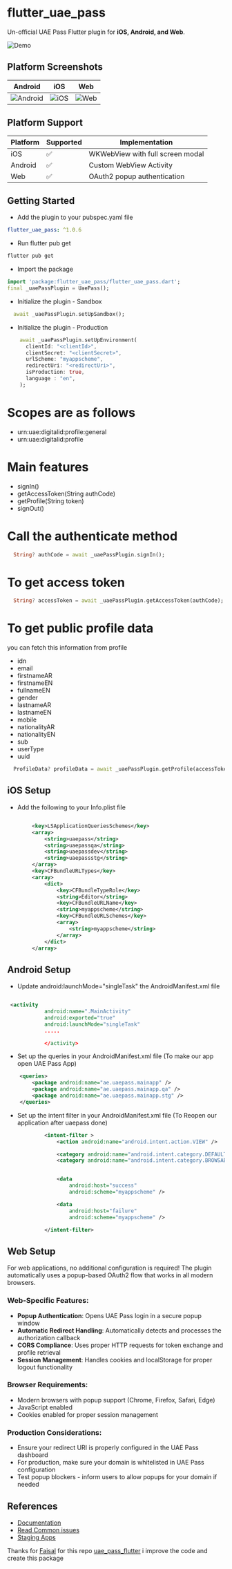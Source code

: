 # flutter_uae_pass

Un-official UAE Pass Flutter plugin for **iOS, Android, and Web**.

![Demo](https://github.com/MohamedAbd0/flutter_uae_pass/blob/main/screenshots/demo.gif?raw=true)

## Platform Screenshots

| Android                                                                                                | iOS                                                                                            | Web                                                                                            |
| ------------------------------------------------------------------------------------------------------ | ---------------------------------------------------------------------------------------------- | ---------------------------------------------------------------------------------------------- |
| ![Android](https://github.com/MohamedAbd0/flutter_uae_pass/blob/main/screenshots/andorid.png?raw=true) | ![iOS](https://github.com/MohamedAbd0/flutter_uae_pass/blob/main/screenshots/ios.png?raw=true) | ![Web](https://github.com/MohamedAbd0/flutter_uae_pass/blob/main/screenshots/web.png?raw=true) |

## Platform Support

| Platform | Supported | Implementation                   |
| -------- | --------- | -------------------------------- |
| iOS      | ✅        | WKWebView with full screen modal |
| Android  | ✅        | Custom WebView Activity          |
| Web      | ✅        | OAuth2 popup authentication      |

## Getting Started

- Add the plugin to your pubspec.yaml file

```yaml
flutter_uae_pass: ^1.0.6
```

- Run flutter pub get

```bash
flutter pub get
```

- Import the package

```dart
import 'package:flutter_uae_pass/flutter_uae_pass.dart';
final _uaePassPlugin = UaePass();


```

- Initialize the plugin - Sandbox

```dart
  await _uaePassPlugin.setUpSandbox();
```

- Initialize the plugin - Production

```dart
    await _uaePassPlugin.setUpEnvironment(
      clientId: "<clientId>",
      clientSecret: "<clientSecret>",
      urlScheme: "myappscheme",
      redirectUri: "<redirectUri>",
      isProduction: true,
      language : "en",
    );
```

# Scopes are as follows

- urn:uae:digitalid:profile:general
- urn:uae:digitalid:profile

# Main features

- signIn()
- getAccessToken(String authCode)
- getProfile(String token)
- signOut()

# Call the authenticate method

```dart
  String? authCode = await _uaePassPlugin.signIn();
```

# To get access token

```dart
  String? accessToken = await _uaePassPlugin.getAccessToken(authCode);
```

# To get public profile data

you can fetch this information from profile

- idn
- email
- firstnameAR
- firstnameEN
- fullnameEN
- gender
- lastnameAR
- lastnameEN
- mobile
- nationalityAR
- nationalityEN
- sub
- userType
- uuid

```dart
  ProfileData? profileData = await _uaePassPlugin.getProfile(accessToken);
```

## iOS Setup

- Add the following to your Info.plist file

```xml

		<key>LSApplicationQueriesSchemes</key>
		<array>
			<string>uaepass</string>
			<string>uaepassqa</string>
			<string>uaepassdev</string>
			<string>uaepassstg</string>
		</array>
		<key>CFBundleURLTypes</key>
		<array>
			<dict>
				<key>CFBundleTypeRole</key>
				<string>Editor</string>
				<key>CFBundleURLName</key>
				<string>myappscheme</string>
				<key>CFBundleURLSchemes</key>
				<array>
					<string>myappscheme</string>
				</array>
			</dict>
		</array>
```

## Android Setup

- Update android:launchMode="singleTask" the AndroidManifest.xml file

```xml

 <activity
            android:name=".MainActivity"
            android:exported="true"
            android:launchMode="singleTask"
            .....

            </activity>

```

- Set up the queries in your AndroidManifest.xml file (To make our app open UAE Pass App)

```xml
    <queries>
        <package android:name="ae.uaepass.mainapp" />
        <package android:name="ae.uaepass.mainapp.qa" />
        <package android:name="ae.uaepass.mainapp.stg" />
    </queries>

```

- Set up the intent filter in your AndroidManifest.xml file (To Reopen our application after uaepass done)

```xml
            <intent-filter >
                <action android:name="android.intent.action.VIEW" />

                <category android:name="android.intent.category.DEFAULT" />
                <category android:name="android.intent.category.BROWSABLE" />


                <data
                    android:host="success"
                    android:scheme="myappscheme" />

                <data
                    android:host="failure"
                    android:scheme="myappscheme" />

            </intent-filter>

```

## Web Setup

For web applications, no additional configuration is required! The plugin automatically uses a popup-based OAuth2 flow that works in all modern browsers.

### Web-Specific Features:

- **Popup Authentication**: Opens UAE Pass login in a secure popup window
- **Automatic Redirect Handling**: Automatically detects and processes the authorization callback
- **CORS Compliance**: Uses proper HTTP requests for token exchange and profile retrieval
- **Session Management**: Handles cookies and localStorage for proper logout functionality

### Browser Requirements:

- Modern browsers with popup support (Chrome, Firefox, Safari, Edge)
- JavaScript enabled
- Cookies enabled for proper session management

### Production Considerations:

- Ensure your redirect URI is properly configured in the UAE Pass dashboard
- For production, make sure your domain is whitelisted in UAE Pass configuration
- Test popup blockers - inform users to allow popups for your domain if needed

## References

- [Documentation](https://docs.uaepass.ae/)
- [Read Common issues](https://docs.uaepass.ae/faq/common-integration-issues)
- [Staging Apps](https://docs.uaepass.ae/resources/staging-apps)

Thanks for [Faisal](https://github.com/Faisalkc4u) for this repo [uae_pass_flutter](https://github.com/Faisalkc4u/uae_pass) i improve the code and create this package
